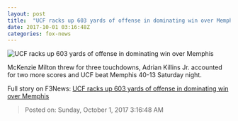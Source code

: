```yaml
---
layout: post
title:  "UCF racks up 603 yards of offense in dominating win over Memphis"
date: 2017-10-01 03:16:48Z
categories: fox-news
---
```


![UCF racks up 603 yards of offense in dominating win over Memphis](http://www.foxnews.com/content/dam/fox-news/logo/og-fn-foxnews.jpg)

McKenzie Milton threw for three touchdowns, Adrian Killins Jr. accounted for two more scores and UCF beat Memphis 40-13 Saturday night.


Full story on F3News: [UCF racks up 603 yards of offense in dominating win over Memphis](http://www.f3nws.com/n/YExyBG)

> Posted on: Sunday, October 1, 2017 3:16:48 AM
